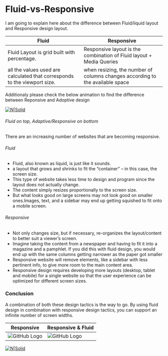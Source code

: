 # Fluid-vs-Responsive

I am going to explain here about the difference between Fluid/liquid layout and Responsive design layout.

| Fluid | Responsive |
| ------ | ------ |
| Fluid Layout is grid built with percentage. | Responsive layout is the combination of Fluid layout + Media Queries |
| all the values used are calculated that corresponds to the viewport size. |when resizing, the number of columns changes according to the available space |

Additionaly please check the below animation to find the difference between Reponsive and Adoptive design

[![N|Solid](https://cloud.githubusercontent.com/assets/6780840/26539019/d0f14d60-4467-11e7-8353-ad54dd260e0a.gif)](http://sureshalagarsamy.com/blog)

###### Fluid on top, Adaptive/Responsive on bottom #

There are an increasing number of websites that are becoming responsive.

###### Fluid

 * Fluid, also known as liquid, is just like it sounds.
 * a layout that grows and shrinks to fit the “container” – in this case, the screen size.
 * This type of website takes less time to design and program since the layout does not actually change.
 * The content simply resizes proportionally to the screen size.
 * But what looks good on large screens may not look good on smaller ones.Images, text, and a sidebar may end up getting squished to fit onto a mobile screen.

###### Responsive

 * Not only changes size, but if necessary, re-organizes the layout/content to better suit a viewer’s screen.
 * Imagine taking the content from a newspaper and having to fit it into a magazine and a pamphlet. If you did this with fluid design, you would end up with the same columns getting narrower as the paper got smaller
 * Responsive website will remove elements, like a sidebar with less pertinent info, to give more room to the main content area.
 * Responsive design requires developing more layouts (desktop, tablet and mobile) for a single website so that the user experience can be optimized for different screen sizes.

### Conclusion

A combination of both these design tactics is the way to go. By using fluid design in combination with responsive design tactics, you can support an infinite number of screen widths.

| Responsive | Responsive & Fluid |
| ------ | ------ |
| ![GitHub Logo](https://cloud.githubusercontent.com/assets/6780840/26540690/348f8208-4470-11e7-9c6a-553d1b97a9b8.png) | ![GitHub Logo](https://cloud.githubusercontent.com/assets/6780840/26540697/3a939824-4470-11e7-9a98-9cb48ebae843.png) |





[![N|Solid](https://cloud.githubusercontent.com/assets/6780840/26540179/b6fd60fa-446d-11e7-813c-85d5bf8b7dae.png)](http://sureshalagarsamy.com/blog)



